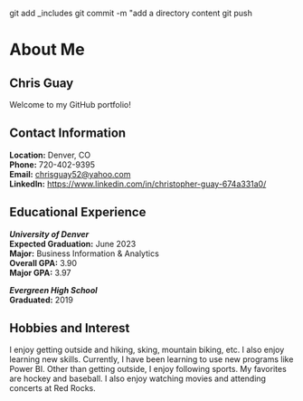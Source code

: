 git add _includes
git commit -m "add a directory content
git push 

# About Me
## Chris Guay

Welcome to my GitHub portfolio!

## Contact Information
**Location:** Denver, CO<br>
**Phone:** 720-402-9395<br> 
**Email:** chrisguay52@yahoo.com<br>
**LinkedIn:** https://www.linkedin.com/in/christopher-guay-674a331a0/

## Educational Experience
***University of Denver*** <br>
**Expected Graduation:** June 2023 <br>
**Major:** Business Information & Analytics<br> 
**Overall GPA:** 3.90 <br>
**Major GPA:** 3.97 <br>

***Evergreen High School***<br>
**Graduated:** 2019

## Hobbies and Interest
I enjoy getting outside and hiking, sking, mountain biking, etc. I also enjoy learning new skills. Currently, I have been learning to use new programs like Power BI. Other than getting outside, I enjoy following sports. My favorites are hockey and baseball. I also enjoy watching movies and attending concerts at Red Rocks. 
